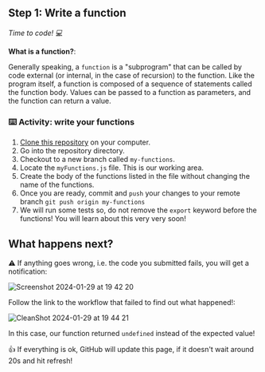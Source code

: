 ## Step 1: Write a function

_Time to code! :computer:_

**What is a function?**:

Generally speaking, a `function` is a "subprogram" that can be called by code external (or internal, in the case of recursion) to the function. Like the program itself, a function is composed of a sequence of statements called the function body. Values can be passed to a function as parameters, and the function can return a value.

### :keyboard: Activity: write your functions

1. [Clone this repository](https://docs.github.com/en/repositories/creating-and-managing-repositories/cloning-a-repository) on your computer.
2. Go into the repository directory.
3. Checkout to a new branch called `my-functions`.
4. Locate the `myFunctions.js` file. This is our working area.
5. Create the body of the functions listed in the file without changing the name of the functions.
6. Once you are ready, commit and `push` your changes to your remote branch `git push origin my-functions`
7. We will run some tests so, do not remove the `export` keyword before the functions! You will learn about this very very soon!

## What happens next?

:warning: If anything goes wrong, i.e. the code you submitted fails, you will get a notification:

![Screenshot 2024-01-29 at 19 42 20](https://github.com/WBSCodingSchool/Intro-to-JS/assets/19370560/d86499f5-ebbc-49a9-bdba-a8cbeded584e)

Follow the link to the workflow that failed to find out what happened!:

![CleanShot 2024-01-29 at 19 44 21](https://github.com/WBSCodingSchool/Intro-to-JS/assets/19370560/01863ac7-706c-4003-9f91-b484b5a4d2a9)

In this case, our function returned `undefined` instead of the expected value!

👍 If everything is ok, GitHub will update this page, if it doesn't wait around 20s and hit refresh!
